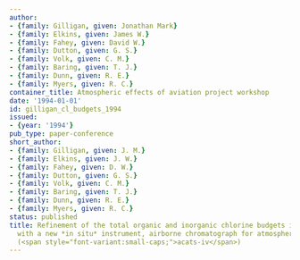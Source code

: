 ```yaml
---
author:
- {family: Gilligan, given: Jonathan Mark}
- {family: Elkins, given: James W.}
- {family: Fahey, given: David W.}
- {family: Dutton, given: G. S.}
- {family: Volk, given: C. M.}
- {family: Baring, given: T. J.}
- {family: Dunn, given: R. E.}
- {family: Myers, given: R. C.}
container_title: Atmospheric effects of aviation project workshop
date: '1994-01-01'
id: gilligan_cl_budgets_1994
issued:
- {year: '1994'}
pub_type: paper-conference
short_author:
- {family: Gilligan, given: J. M.}
- {family: Elkins, given: J. W.}
- {family: Fahey, given: D. W.}
- {family: Dutton, given: G. S.}
- {family: Volk, given: C. M.}
- {family: Baring, given: T. J.}
- {family: Dunn, given: R. E.}
- {family: Myers, given: R. C.}
status: published
title: Refinement of the total organic and inorganic chlorine budgets in the atmosphere
  with a new *in situ* instrument, airborne chromatograph for atmospheric trace species
  (<span style="font-variant:small-caps;">acats-iv</span>)
---
```

